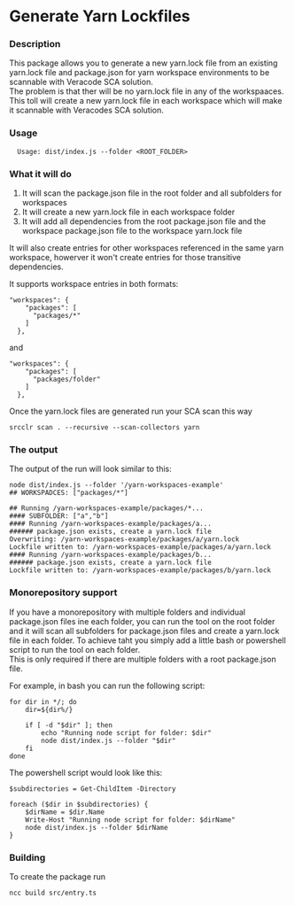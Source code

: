 # Generate Yarn Lockfiles

### Description
This package allows you to generate a new yarn.lock file from an existing yarn.lock file and package.json for yarn workspace environments to be scannable with Veracode SCA solution.  
The problem is that ther will be no yarn.lock file in any of the workspaaces. This toll will create a new yarn.lock file in each workspace which will make it scannable with Veracodes SCA solution.

### Usage
```
  Usage: dist/index.js --folder <ROOT_FOLDER> 
 ```

### What it will do
1. It will scan the package.json file in the root folder and all subfolders for workspaces
2. It will create a new yarn.lock file in each workspace folder
3. It will add all dependencies from the root package.json file and the workspace package.json file to the workspace yarn.lock file

It will also create entries for other workspaces referenced in the same yarn workspace, howerver it won't create entries for those transitive dependencies.

It supports workspace entries in both formats:
```
"workspaces": {
    "packages": [
      "packages/*"
    ]
  },
```
and
```
"workspaces": {
    "packages": [
      "packages/folder"
    ]
  },
```

Once the yarn.lock files are generated run your SCA scan this way
```
srcclr scan . --recursive --scan-collectors yarn
```

### The output
The output of the run will look similar to this:
```
node dist/index.js --folder '/yarn-workspaces-example'
## WORKSPADCES: ["packages/*"]

## Running /yarn-workspaces-example/packages/*...
#### SUBFOLDER: ["a","b"]
#### Running /yarn-workspaces-example/packages/a...
###### package.json exists, create a yarn.lock file
Overwriting: /yarn-workspaces-example/packages/a/yarn.lock
Lockfile written to: /yarn-workspaces-example/packages/a/yarn.lock
#### Running /yarn-workspaces-example/packages/b...
###### package.json exists, create a yarn.lock file
Lockfile written to: /yarn-workspaces-example/packages/b/yarn.lock
```

### Monorepository support  
If you have a monorepository with multiple folders and individual package.json files ine each folder, you can run the tool on the root folder and it will scan all subfolders for package.json files and create a yarn.lock file in each folder. To achieve taht you simply add a little bash or powershell script to run the tool on each folder.  
This is only required if there are multiple folders with a root package.json file.
  
For example, in bash you can run the following script:
```
for dir in */; do
    dir=${dir%/}

    if [ -d "$dir" ]; then
        echo "Running node script for folder: $dir"
        node dist/index.js --folder "$dir"
    fi
done
```

The powershell script would look like this:
```
$subdirectories = Get-ChildItem -Directory

foreach ($dir in $subdirectories) {
    $dirName = $dir.Name
    Write-Host "Running node script for folder: $dirName"
    node dist/index.js --folder $dirName
}
```

### Building
To create the package run
```
ncc build src/entry.ts
```